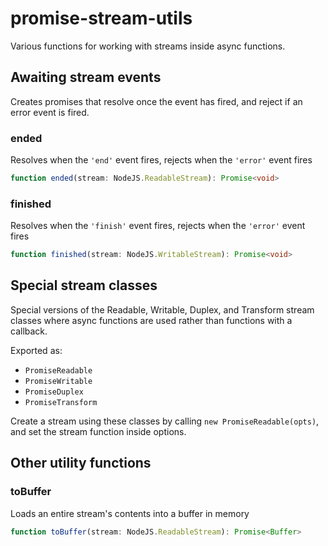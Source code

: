 # promise-stream-utils
Various functions for working with streams inside async functions.

## Awaiting stream events
Creates promises that resolve once the event has fired, and reject if
an error event is fired.

### ended
Resolves when the `'end'` event fires, rejects when the `'error'` event fires
```ts
function ended(stream: NodeJS.ReadableStream): Promise<void>
```

### finished
Resolves when the `'finish'` event fires, rejects when the `'error'` event fires
```ts
function finished(stream: NodeJS.WritableStream): Promise<void>
```

## Special stream classes
Special versions of the Readable, Writable, Duplex, and Transform stream
classes where async functions are used rather than functions with a callback.

Exported as:
* `PromiseReadable`
* `PromiseWritable`
* `PromiseDuplex`
* `PromiseTransform`

Create a stream using these classes by calling `new PromiseReadable(opts)`,
and set the stream function inside options.

## Other utility functions

### toBuffer
Loads an entire stream's contents into a buffer in memory
```ts
function toBuffer(stream: NodeJS.ReadableStream): Promise<Buffer>
```
